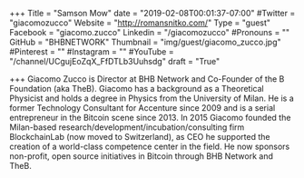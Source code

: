 +++
Title = "Samson Mow"
date = "2019-02-08T00:01:37-07:00"
#Twitter = "giacomozucco"
Website = "http://romansnitko.com/"
Type = "guest"
Facebook = "giacomo.zucco"
Linkedin = "/giacomozucco"
#Pronouns = ""
GitHub = "BHBNETWORK"
Thumbnail = "img/guest/giacomo_zucco.jpg"
#Pinterest = ""
#Instagram = ""
#YouTube = "/channel/UCgujEoZqX_FfDTLb3Uuhsdg"
draft = "True"

+++
Giacomo Zucco is Director at BHB Network and Co-Founder of the B Foundation (aka TheB). Giacomo has a background as a Theoretical Physicist and holds a degree in   Physics from the University of Milan. He is a former Technology Consultant for Accenture since 2009 and is a serial entrepreneur in the Bitcoin scene since 2013. In 2015 Giacomo founded the Milan-based research/development/incubation/consulting firm BlockchainLab (now moved to Switzerland), as CEO he supported the creation of a world-class competence center in the field. He now sponsors non-profit, open source initiatives in Bitcoin through BHB Network and TheB.